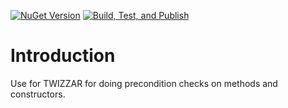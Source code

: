 [![NuGet Version](https://img.shields.io/nuget/v/ViCommon.EnsureHelper)](https://www.nuget.org/packages/ViCommon.EnsureHelper/)
[![Build, Test, and Publish](https://github.com/Twizzar/ViCommon.EnsureHelper/actions/workflows/ci.yml/badge.svg?branch=main)](https://github.com/Twizzar/ViCommon.EnsureHelper/actions/workflows/ci.yml)


# Introduction

Use for TWIZZAR for doing precondition checks on methods and constructors.
